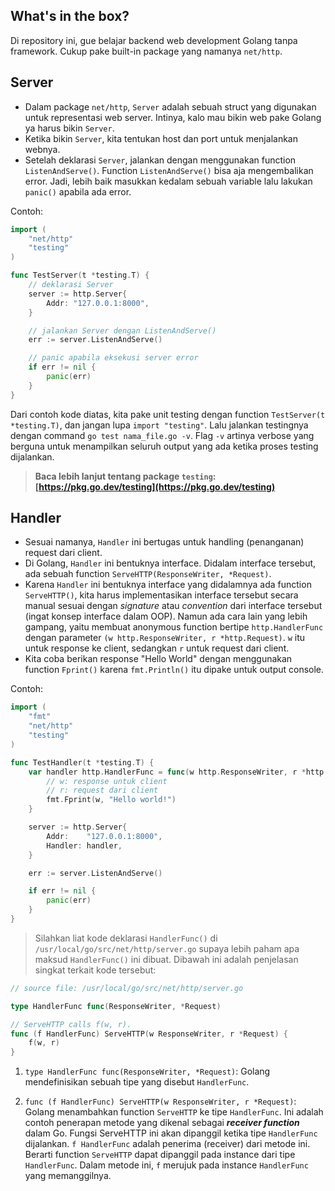 ## What's in the box?

Di repository ini, gue belajar backend web development Golang tanpa framework. Cukup pake built-in package yang namanya `net/http`.

## Server

- Dalam package `net/http`, `Server` adalah sebuah struct yang digunakan untuk representasi web server. Intinya, kalo mau bikin web pake Golang ya harus bikin `Server`.
- Ketika bikin `Server`, kita tentukan host dan port untuk menjalankan webnya.
- Setelah deklarasi `Server`, jalankan dengan menggunakan function `ListenAndServe()`. Function `ListenAndServe()` bisa aja mengembalikan error. Jadi, lebih baik masukkan kedalam sebuah variable lalu lakukan `panic()` apabila ada error.

Contoh:

```go
import (
	"net/http"
	"testing"
)

func TestServer(t *testing.T) {
	// deklarasi Server
	server := http.Server{
		Addr: "127.0.0.1:8000",
	}

	// jalankan Server dengan ListenAndServe()
	err := server.ListenAndServe()

    // panic apabila eksekusi server error
	if err != nil {
		panic(err)
	}
}
```

Dari contoh kode diatas, kita pake unit testing dengan function `TestServer(t *testing.T)`, dan jangan lupa `import "testing"`. Lalu jalankan testingnya dengan command `go test nama_file.go -v`. Flag `-v` artinya verbose yang berguna untuk menampilkan seluruh output yang ada ketika proses testing dijalankan.

> **Baca lebih lanjut tentang package `testing`: [https://pkg.go.dev/testing](https://pkg.go.dev/testing)**

## Handler

- Sesuai namanya, `Handler` ini bertugas untuk handling (penanganan) request dari client.
- Di Golang, `Handler` ini bentuknya interface. Didalam interface tersebut, ada sebuah function `ServeHTTP(ResponseWriter, *Request)`.
- Karena `Handler` ini bentuknya interface yang didalamnya ada function `ServeHTTP()`, kita harus implementasikan interface tersebut secara manual sesuai dengan *signature* atau *convention* dari interface tersebut (ingat konsep interface dalam OOP). Namun ada cara lain yang lebih gampang, yaitu membuat anonymous function bertipe `http.HandlerFunc` dengan parameter `(w http.ResponseWriter, r *http.Request)`. `w` itu untuk response ke client, sedangkan `r` untuk request dari client.
- Kita coba berikan response "Hello World" dengan menggunakan function `Fprint()` karena `fmt.Println()` itu dipake untuk output console.

Contoh:

```go
import (
	"fmt"
	"net/http"
	"testing"
)

func TestHandler(t *testing.T) {
	var handler http.HandlerFunc = func(w http.ResponseWriter, r *http.Request) {
		// w: response untuk client
		// r: request dari client
		fmt.Fprint(w, "Hello world!")
	}

	server := http.Server{
		Addr:    "127.0.0.1:8000",
		Handler: handler,
	}

	err := server.ListenAndServe()

	if err != nil {
		panic(err)
	}
}
```


> Silahkan liat kode deklarasi `HandlerFunc()` di `/usr/local/go/src/net/http/server.go` supaya lebih paham apa maksud `HandlerFunc()` ini dibuat. Dibawah ini adalah penjelasan singkat terkait kode tersebut:


```go
// source file: /usr/local/go/src/net/http/server.go

type HandlerFunc func(ResponseWriter, *Request)

// ServeHTTP calls f(w, r).
func (f HandlerFunc) ServeHTTP(w ResponseWriter, r *Request) {
	f(w, r)
}
```

1. `type HandlerFunc func(ResponseWriter, *Request)`: Golang mendefinisikan sebuah tipe yang disebut `HandlerFunc`.

2. `func (f HandlerFunc) ServeHTTP(w ResponseWriter, r *Request)`: Golang menambahkan function `ServeHTTP` ke tipe `HandlerFunc`. Ini adalah contoh penerapan metode yang dikenal sebagai ***receiver function*** dalam Go. Fungsi ServeHTTP ini akan dipanggil ketika tipe `HandlerFunc` dijalankan. `f HandlerFunc` adalah penerima (receiver) dari metode ini. Berarti function `ServeHTTP` dapat dipanggil pada instance dari tipe `HandlerFunc`. Dalam metode ini, `f` merujuk pada instance `HandlerFunc` yang memanggilnya.